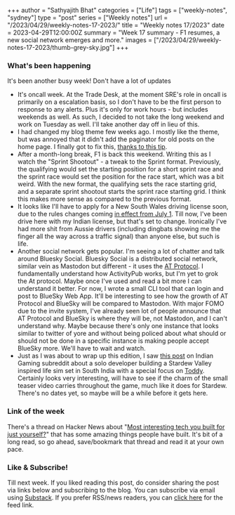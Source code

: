 +++
author = "Sathyajith Bhat"
categories = ["Life"]
tags = ["weekly-notes", "sydney"]
type = "post"
series = ["Weekly notes"]
url = "/2023/04/29/weekly-notes-17-2023/"
title = "Weekly notes 17/2023"
date = 2023-04-29T12:00:00Z
summary = "Week 17 summary - F1 resumes, a new social network emerges and more."
images = ["/2023/04/29/weekly-notes-17-2023/thumb-grey-sky.jpg"]
+++

### What's been happening

 It's been another busy week! Don't have a lot of updates

* It's oncall week. At the Trade Desk, at the moment SRE's role in oncall is primarily on a escalation basis, so I don't have to be the first person to response to any alerts. Plus it's only for work hours - but includes weekends as well. As such, I decided to not take the long weekend and work on Tuesday as well. I'll take another day off in lieu of this.
* I had changed my blog theme few weeks ago. I mostly like the theme, but was annoyed that it didn't add the paginator for old posts on the home page. I finally got to fix this, [thanks to this tip](https://github.com/jpanther/congo/discussions/537).
* After a month-long break, F1 is back this weekend. Writing this as I watch the "Sprint Shootout" - a tweak to the Sprint format. Previously, the qualifying would set the starting position for a short sprint race and the sprint race would set the position for the race start, which was a bit weird. With the new format, the qualifying sets the race starting grid, and a separate sprint shootout starts the sprint race starting grid. I think this makes more sense as compared to the previous format.
* It looks like I'll have to apply for a New South Wales driving license soon, due to the rules changes coming [in effect from July 1](https://archive.is/cMNCQ). Till now, I've been drive here with my Indian license, but that's set to change. Ironically I've had more shit from Aussie drivers (including dingbats showing me the finger all the way across a traffic signal) than anyone else, but such is life.
* Another social network gets popular. I'm seeing a lot of chatter and talk around Bluesky Social. Bluesky Social is a distributed social network, similar vein as Mastodon but different - it uses the [AT Protocol](https://atproto.com/). I fundamentally understand how ActivityPub works, but I'm yet to grok the At protocol. Maybe once I've used and read a bit more I can understand it better. For now, I wrote a small CLI tool that can login and post to BlueSky Web App. It'll be interesting to see how the growth of AT Protocol and BlueSky will be compared to Mastodon. With major FOMO due to the invite system, I've already seen lot of people announce that AT Protocol and BlueSky is where they will be, not Mastodon, and I can't understand why. Maybe because there's only one instance that looks similar to twitter of yore and without being policed about what should or should not be done in a specific instance is making people accept BlueSky more. We'll have to wait and watch.
* Just as I was about to wrap up this edition, I saw [this post](https://old.reddit.com/r/IndianGaming/comments/132hx5r/for_the_past_one_year_ive_been_teaching_myself) on Indian Gaming subreddit about a solo developer building a Stardew Valley inspired life sim set in South India with a special focus on [Toddy](https://en.wikipedia.org/wiki/Palm_wine). Certainly looks very interesting, will have to see if the charm of the small teaser video carries throughout the game, much like it does for Stardew. There's no dates yet, so maybe will be a while before it gets here.
 
### Link of the week

There's a thread on Hacker News about "[Most interesting tech you built for just yourself?](https://news.ycombinator.com/item?id=35729232)" that has some amazing things people have built. It's bit of a long read, so go ahead, save/bookmark that thread and read it at your own pace.


### Like & Subscribe!

Till next week. If you liked reading this post, do consider sharing the post via links below and subscribing to the blog. You can subscribe via email using [Substack](https://sathyabhat.substack.com/). If you prefer RSS/news readers, you can [click here](https://sathyabh.at/index.xml) for the feed link.